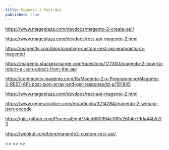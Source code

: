 ```yaml
---
title: Magento 2 Rest-Api
published: true
---
```


<https://www.mageplaza.com/devdocs/magento-2-create-api/>

<https://www.mageplaza.com/devdocs/rest-api-magento-2.html>

<https://magently.com/blog/creating-custom-rest-api-endpoints-in-magento/>

<https://magento.stackexchange.com/questions/177350/magento-2-how-to-return-a-json-object-from-the-api>

<https://community.magento.com/t5/Magento-2-x-Programming/Magento-2-REST-API-post-json-array-and-get-response/td-p/101845>

<https://www.mageplaza.com/devdocs/rest-api-magento-2.html>

<https://www.generacodice.com/en/articolo/3214284/magento-2-webapi-json-encode>

<https://gist.github.com/ProcessEight/74cd880994cff8fe2604e79da44b52f3>

<https://webkul.com/blog/magento2-custom-rest-api/>

<>
<>
<>

